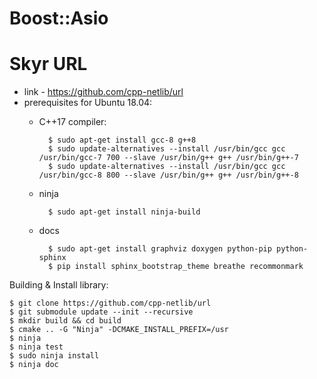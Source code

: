 # Boost::Asio

# Skyr URL

- link - https://github.com/cpp-netlib/url
- prerequisites for Ubuntu 18.04:
    - C++17 compiler:


            $ sudo apt-get install gcc-8 g++8
            $ sudo update-alternatives --install /usr/bin/gcc gcc /usr/bin/gcc-7 700 --slave /usr/bin/g++ g++ /usr/bin/g++-7
            $ sudo update-alternatives --install /usr/bin/gcc gcc /usr/bin/gcc-8 800 --slave /usr/bin/g++ g++ /usr/bin/g++-8
    - ninja

            $ sudo apt-get install ninja-build

    - docs

            $ sudo apt-get install graphviz doxygen python-pip python-sphinx
            $ pip install sphinx_bootstrap_theme breathe recommonmark

Building & Install library:

    $ git clone https://github.com/cpp-netlib/url
    $ git submodule update --init --recursive
    $ mkdir build && cd build
    $ cmake .. -G "Ninja" -DCMAKE_INSTALL_PREFIX=/usr
    $ ninja
    $ ninja test
    $ sudo ninja install
    $ ninja doc
